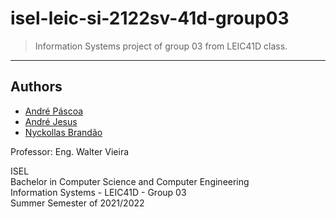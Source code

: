 # isel-leic-si-2122sv-41d-group03

> Information Systems project of group 03 from LEIC41D class.

---

## Authors

 - [André Páscoa](https://github.com/devandrepascoa)
 - [André Jesus](https://github.com/Andre-J3sus)
 - [Nyckollas Brandão](https://github.com/Nyckoka)

Professor: Eng. Walter Vieira

ISEL<br>
Bachelor in Computer Science and Computer Engineering<br>
Information Systems - LEIC41D - Group 03<br>
Summer Semester of 2021/2022